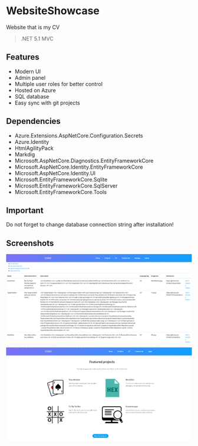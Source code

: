 # WebsiteShowcase
Website that is my CV
>.NET 5.1 MVC
## Features
- Modern UI
- Admin panel
- Multiple user roles for better control
- Hosted on Azure
- SQL database
- Easy sync with git projects

## Dependencies
 - Azure.Extensions.AspNetCore.Configuration.Secrets
 - Azure.Identity
 - HtmlAgilityPack
 - Markdig
 - Microsoft.AspNetCore.Diagnostics.EntityFrameworkCore
 - Microsoft.AspNetCore.Identity.EntityFrameworkCore
 - Microsoft.AspNetCore.Identity.UI
 - Microsoft.EntityFrameworkCore.Sqlite
 - Microsoft.EntityFrameworkCore.SqlServer
 - Microsoft.EntityFrameworkCore.Tools
## Important
Do not forget to change database connection string after installation!
## Screenshots
![alt text](https://github.com/D3AD-E/WebsiteShowcase/blob/master/Pic1.png?raw=true)
![alt text](https://github.com/D3AD-E/WebsiteShowcase/blob/master/Pic2.png?raw=true)
